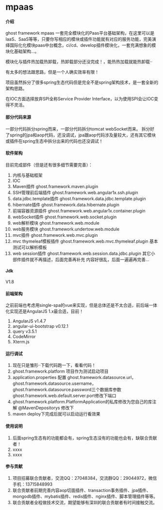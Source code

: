 # mpaas

#### 介绍
ghost framework mpaas 一套完全模块化的Paas平台基础架构，在这里可以是IaaS、SaaS等等，只要你写相应的模块或插件功能就有对应的服务功能，完美演绎国际化化模块paas中台概念，ci/cd、develop插件模块化，一套充满想象的模块化基础架构...。

模块化与插件热加载热卸载，热卸载部分还没完成！，能热热加载就能热卸载··

有太多的想法跟思路，但是一个人确实效率有限！

项目虽然拆分了很多spring生态代码但是完全不是spring架构技术，是一套全新的架构思路。

在IOC方面选择放弃SPI全称Service Provider Interface，以为使用SPI会让IOC变得不灵活。

#### 部分代码来源

一部分代码拆分spring而来，一部分代码拆分tomcat webSocket而来。
拆分好了spring的jpa和aop代码，还没调试，jpa跟aop代码涉及量较大，还有其它模块或插件在spring生态中拆分出来的代码也还没调试！

#### 软件架构
目前完成部件（但是还有很多细节需要完善）：
1.  内核与基础框架
2.  IOC
3.  Maven插件 ghost.framework.maven.plugin
4.  SSH管理前后端插件 ghost.framework.web.angular1x.ssh.plugin
5.  data.jdbc.template插件 ghost.framework.data.jdbc.template.plugin
6.  hibernate插件 ghost.framework.data.hibernate.plugin
7.  前端容器资源插件 ghost.framework.web.angular1x.container.plugin
8.  webSocket插件 ghost.framework.web.socket.plugin
9.  web解析模块 ghost.framework.web.module
10. web服务模块 ghost.framework.undertow.web.module
11. mvc插件 ghost.framework.web.mvc.plugin
12. mvc thymeleaf模板插件 ghost.framework.web.mvc.thymeleaf.plugin 基本测试可以解析模板
13. web session插件 ghost.framework.web.session.data.jdbc.plugin
其它小部件插件就不再描述，后面完善再补充
内容好很乱，后面一遍遍再完善...
#### Jdk

V1.8

#### 前端架构

之前前端也考虑用single-spa的vue来实现，但是总体还是不太合适，前后端一体化实现还是AngularJS 1.x最合适，目前！

1. AngularJS v1.4.7
2. angular-ui-bootstrap v0.12.1
3. query v3.5.1
4. CodeMirror 
5. Xterm.js

#### 运行调试

1.  现在只是雏形··下载代码跑一下，看看代码！
2.  ghost.framework.platform 项目作为测试启动项目
3.  application.properties 配置 ghost.framework.datasource.url，ghost.framework.datasource.username， 
    ghost.framework.datasource.password三个数据库参数
    ghost.framework.web.default.server.port修改下端口
4.  ghost.framework.platform.PlatformApplication的私库修改为您自己的库注解 @MavenDepositorys 修改下
5.  maven deploy下完成后就可以启动运行看效果
#### 使用说明

1.  后面spring生态有的功能都会有，spring生态没有的功能也会有，缺联合贡献者！
2.  xxxx
3.  xxxx

#### 参与贡献

1.  项目招募联合贡献者，交流QQ：27048384，交流群QQ：29044972，微信手机：13715848993
2.  联合贡献者前期完善内容aop切面插件、transaction事务插件、jpa插件、mongodb插件、mybatis插件、redis插件、nginx插件、脚本管理插件等等。
3.  联合贡献者全程做技术交流，期望能够有深圳的联合贡献者有时间接触交流。
